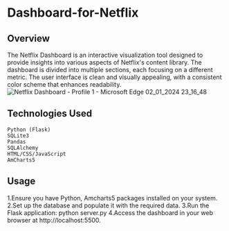 # Dashboard-for-Netflix
## Overview
The Netflix Dashboard is an interactive visualization tool designed to provide insights into various aspects of Netflix's content library. The dashboard is divided into multiple sections, each focusing on a different metric. The user interface is clean and visually appealing, with a consistent color scheme that enhances readability.
![Netflix Dashboard - Profile 1 - Microsoft​ Edge 02_01_2024 23_16_48](https://github.com/nourrosama/Dashboard-for-Netflix/assets/144007969/ca4708ff-93e2-4c0c-9350-f66e2efb2f61)
## Technologies Used

    Python (Flask)
    SQLite3
    Pandas
    SQLAlchemy
    HTML/CSS/JavaScript
    AmCharts5
## Usage
  1.Ensure you have Python, Amcharts5 packages installed on your system.
  2.Set up the database and populate it with the required data.
  3.Run the Flask application: python server.py
  4.Access the dashboard in your web browser at http://localhost:5500.
